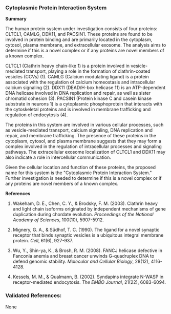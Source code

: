 ### Cytoplasmic Protein Interaction System

**Summary**

The human protein system under investigation consists of four proteins: CLTCL1, CAMLG, DDX11, and PACSIN1. These proteins are found to be involved in protein binding and are primarily located in the cytoplasm, cytosol, plasma membrane, and extracellular exosome. The analysis aims to determine if this is a novel complex or if any proteins are novel members of a known complex.

CLTCL1 (Clathrin heavy chain-like 1) is a protein involved in vesicle-mediated transport, playing a role in the formation of clathrin-coated vesicles (CCVs) (1). CAMLG (Calcium modulating ligand) is a protein associated with the regulation of calcium homeostasis and intracellular calcium signaling (2). DDX11 (DEAD/H-box helicase 11) is an ATP-dependent DNA helicase involved in DNA replication and repair, as well as sister chromatid cohesion (3). PACSIN1 (Protein kinase C and casein kinase substrate in neurons 1) is a cytoplasmic phosphoprotein that interacts with the cytoskeletal proteins and is involved in membrane trafficking and regulation of endocytosis (4).

The proteins in this system are involved in various cellular processes, such as vesicle-mediated transport, calcium signaling, DNA replication and repair, and membrane trafficking. The presence of these proteins in the cytoplasm, cytosol, and plasma membrane suggests that they may form a complex involved in the regulation of intracellular processes and signaling pathways. The extracellular exosome localization of CLTCL1 and DDX11 may also indicate a role in intercellular communication.

Given the cellular location and function of these proteins, the proposed name for this system is the "Cytoplasmic Protein Interaction System." Further investigation is needed to determine if this is a novel complex or if any proteins are novel members of a known complex.

**References**

1. Wakeham, D. E., Chen, C. Y., & Brodsky, F. M. (2003). Clathrin heavy and light chain isoforms originated by independent mechanisms of gene duplication during chordate evolution. *Proceedings of the National Academy of Sciences*, 100(10), 5907-5912.

2. Mignery, G. A., & Südhof, T. C. (1990). The ligand for a novel synaptic receptor that binds synaptic vesicles is a ubiquitous integral membrane protein. *Cell*, 61(6), 927-937.

3. Wu, Y., Shin-ya, K., & Brosh, R. M. (2008). FANCJ helicase defective in Fanconia anemia and breast cancer unwinds G-quadruplex DNA to defend genomic stability. *Molecular and Cellular Biology*, 28(12), 4116-4128.

4. Kessels, M. M., & Qualmann, B. (2002). Syndapins integrate N-WASP in receptor-mediated endocytosis. *The EMBO Journal*, 21(22), 6083-6094.

### Validated References: 

None



